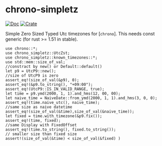 # chrono-simpletz
[![Doc](https://docs.rs/chrono-simpletz/badge.svg)](https://docs.rs/chrono-simpletz)
[![Crate](https://img.shields.io/crates/v/chrono-simpletz.svg)](https://crates.io/crates/chrono-simpletz)


Simple Zero Sized Typed Utc timezones for [`chrono`].
This needs const generic (for rust >= 1.51 in stable).
```
use chrono::*;
use chrono_simpletz::UtcZst;
use chrono_simpletz::known_timezones::*;
use std::mem::size_of_val;
//constract by new() or Default::default()
let p9 = UtcP9::new();
//size of UtcP9 is zero
assert_eq!(size_of_val(&p9), 0);
assert_eq!(&p9.to_string(), "+09:00");
assert_eq!(UtcP9::IS_IN_VALID_RANGE, true);
let time = p9.ymd(2000, 1, 1).and_hms(12, 00, 00);
let naive_time = NaiveDate::from_ymd(2000, 1, 1).and_hms(3, 0, 0);
assert_eq!(time.naive_utc(), naive_time);
//same size as naive datetime
assert_eq!(size_of_val(&time),size_of_val(&naive_time));
let fixed = time.with_timezone(&p9.fix());
assert_eq!(time, fixed);
//same Display with FixedOffset
assert_eq!(time.to_string(), fixed.to_string());
// smaller size than fixed size
assert!(size_of_val(&time) < size_of_val(&fixed) )
```